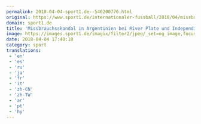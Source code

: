 ```yaml
---
permalink: 2018-04-04-sport1.de--546200776.html
original: https://www.sport1.de/internationaler-fussball/2018/04/missbrauchsskandal-in-argentinien-bei-river-plate-und-independiente
domain: sport1.de
title: 'Missbrauchsskandal in Argentinien bei River Plate und Independiente'
image: https://images.sport1.de/imagix/filter2/jpeg/_set=og_image,focus=49x59/imagix/59863ac9-37fa-11e8-87b1-f80f41fc63ce
date: 2018-04-04 17:40:10
category: sport
translations: 
 - 'en'
 - 'es'
 - 'ru'
 - 'ja'
 - 'fr'
 - 'it'
 - 'zh-CN'
 - 'zh-TW'
 - 'ar'
 - 'pt'
 - 'hy'
---
```


